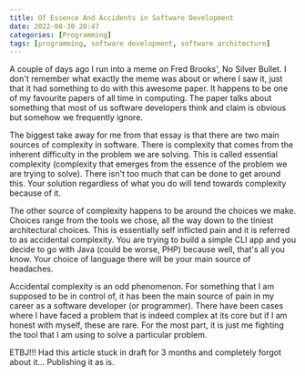 ```yaml
---
title: Of Essence And Accidents in Software Development
date: 2022-08-30 20:47
categories: [Programming]
tags: [programming, software development, software architecture]
---
```


A couple of days ago I run into a meme on Fred Brooks', No Silver Bullet.
I don't remember what exactly the meme was about or where I saw it, just
that it had something to do with this awesome paper. It happens to be one
of my favourite papers of all time in computing. The paper talks about
something that most of us software developers think and claim is obvious
but somehow we frequently ignore.

The biggest take away for me from that essay is that there are two main
sources of complexity in software. There is complexity that comes from
the inherent difficulty in the problem we are solving. This is called
essential complexity (complexity that emerges from the essence of the
problem we are trying to solve). There isn't too much that can be done
to get around this. Your solution regardless of what you do will tend
towards complexity because of it.

The other source of complexity happens to be around the choices we
make. Choices range from the tools we chose, all the way down to the
tiniest architectural choices. This is essentially self inflicted
pain and it is referred to as accidental complexity. You are trying
to build a simple CLI app and you decide to go with Java (could be
worse, PHP) because well, that's all you know. Your choice of language
there will be your main source of headaches.

Accidental complexity is an odd phenomenon. For something that I am
supposed to be in control of, it has been the main source of pain in
my career as a software developer (or programmer). There have been cases
where I have faced a problem that is indeed complex at its core but if
I am honest with myself, these are rare. For the most part, it is just
me fighting the tool that I am using to solve a particular problem.

ETBJ!!! Had this article stuck in draft for 3 months and completely
forgot about it... Publishing it as is.
